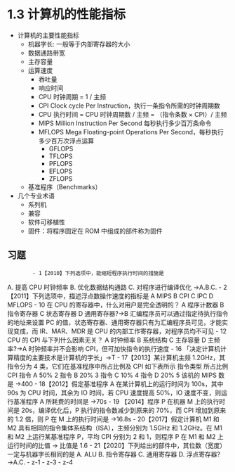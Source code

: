# 1.3 计算机的性能指标

- 计算机的主要性能指标
  - 机器字长: 一般等于内部寄存器的大小
  - 数据通路带宽
  - 主存容量
  - 运算速度
    - 吞吐量
    - 响应时间
    - CPU 时钟周期 = 1 / 主频
    - CPI Clock cycle Per Instruction，执行一条指令所需的时钟周期数
    - CPU 执行时间 = CPU 时钟周期数 / 主频 = （指令条数 × CPI）/ 主频
    - MIPS Million Instruction Per Second 每秒执行多少百万条命令
    - MFLOPS Mega Floating-point Operations Per Second，每秒执行多少百万次浮点运算
      - GFLOPS
      - TFLOPS
      - PFLOPS
      - EFLOPS
      - ZFLOPS
  - 基准程序（Benchmarks）
- 几个专业术语
  - 系列机
  - 兼容
  - 软件可移植性
  - 固件：将程序固定在 ROM 中组成的部件称为固件

## 习题

            - 1【2010】下列选项中，能缩短程序执行时间的措施是

A. 提高 CPU 时钟频率
B. 优化数据结构通路
C. 对程序进行编译优化 →A.B.C. - 2【2011】下列选项中，描述浮点数操作速度的指标是
A MIPS
B CPI
C IPC
D MFLOPS - 10 在 CPU 的寄存器中，什么对用户是完全透明的？
A 程序计数器
B 指令寄存器
C 状态寄存器
D 通用寄存器?→B 汇编程序员可以通过指定待执行指令的地址来设置 PC 的值，状态寄存器、通用寄存器只有为汇编程序员可见，才能实现变成，而 IR、MAR、MDR 是 CPU 的内部工作寄存器，对程序员均不可见 - 12 CPU 的 CPI 与下列什么因素无关？
A 时钟频率
B 系统结构
C 主存容量
D 主频率?→A 时钟频率并不会影响 CPI，但可加快指令的执行速度 - 16 「决定计算机计算精度的主要技术是计算机的字长」→T - 17【2013】某计算机主频 1.2GHz，其指令分为 4 类，它们在基准程序中所占比例及 CPI 如下表所示
指令类型 所占比例 CPI
指令 A 50% 2
指令 B 20% 3
指令 C 10% 4
指令 D 20% 5
该机的 MIPS 数是 →400 - 18【2012】假定基准程序 A 在某计算机上的运行时间为 100s，其中 90s 为 CPU 时间，其余为 IO 时间，若 CPU 速度提高 50%，IO 速度不变，则运行基准程序 A 所耗费的时间是 →70s - 19 【2014】程序 P 在机器 M 上的执行时间是 20s，编译优化后，P 执行的指令数减少到原来的 70%，而 CPI 增加到原来的 1.2 倍，则 P 在 M 上的执行时间是 →16.8s - 20【2017】假定计算机 M1 和 M2 具有相同的指令集体系结构（ISA），主频分别为 1.5GHz 和 1.2GHz。在 M1 和 M2 上运行某基准程序 P，平均 CPI 分别为 2 和 1，则程序 P 在 M1 和 M2 上运行时间的比值 → 比值是 1.6 - 21【2020】下列给出的部件中，其位数（宽度）一定与机器字长相同的是
A. ALU
B. 指令寄存器
C. 通用寄存器
D. 浮点寄存器?→A.C. - z-1 - z-3 - z-4
